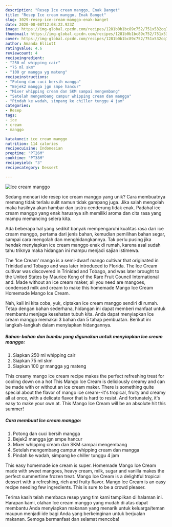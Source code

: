```yaml
---
description: "Resep Ice cream manggo, Enak Banget"
title: "Resep Ice cream manggo, Enak Banget"
slug: 3029-resep-ice-cream-manggo-enak-banget
date: 2020-08-08T12:08:22.923Z
image: https://img-global.cpcdn.com/recipes/1281b0b1bc89c752/751x532cq70/ice-cream-manggo-foto-resep-utama.jpg
thumbnail: https://img-global.cpcdn.com/recipes/1281b0b1bc89c752/751x532cq70/ice-cream-manggo-foto-resep-utama.jpg
cover: https://img-global.cpcdn.com/recipes/1281b0b1bc89c752/751x532cq70/ice-cream-manggo-foto-resep-utama.jpg
author: Amanda Elliott
ratingvalue: 4.6
reviewcount: 4
recipeingredient:
- "250 ml whipping cair"
- "75 ml skm"
- "100 gr mangga yg mateng"
recipeinstructions:
- "Potong dan cuci bersih mangga"
- "Bejek2 mangga jgn smpe hancur"
- "Mixer whipping cream dan SKM sampai mengembang"
- "Setelah mengembang campur whipping cream dan mangga"
- "Pindah ke wadah, simpang ke chiller tunggu 4 jam"
categories:
- Resep
tags:
- ice
- cream
- manggo

katakunci: ice cream manggo 
nutrition: 114 calories
recipecuisine: Indonesian
preptime: "PT26M"
cooktime: "PT38M"
recipeyield: "3"
recipecategory: Dessert

---
```



![Ice cream manggo](https://img-global.cpcdn.com/recipes/1281b0b1bc89c752/751x532cq70/ice-cream-manggo-foto-resep-utama.jpg)

Sedang mencari ide resep ice cream manggo yang unik? Cara membuatnya memang tidak terlalu sulit namun tidak gampang juga. Jika salah mengolah maka hasilnya akan hambar dan justru cenderung tidak enak. Padahal ice cream manggo yang enak harusnya sih memiliki aroma dan cita rasa yang mampu memancing selera kita.

Ada beberapa hal yang sedikit banyak mempengaruhi kualitas rasa dari ice cream manggo, pertama dari jenis bahan, kemudian pemilihan bahan segar, sampai cara mengolah dan menghidangkannya. Tak perlu pusing jika hendak menyiapkan ice cream manggo enak di rumah, karena asal sudah tahu triknya maka hidangan ini mampu menjadi sajian istimewa.

The &#39;Ice Cream&#39; mango is a semi-dwarf mango cultivar that originated in Trinidad and Tobago and was later introduced to Florida. The Ice Cream cultivar was discovered in Trinidad and Tobago, and was later brought to the United States by Maurice Kong of the Rare Fruit Council International and. Made without an ice cream maker, all you need are mangoes, condensed milk and cream to make this homemade Mango Ice Cream Homemade Mango Ice Cream.


Nah, kali ini kita coba, yuk, ciptakan ice cream manggo sendiri di rumah. Tetap dengan bahan sederhana, hidangan ini dapat memberi manfaat untuk membantu menjaga kesehatan tubuh kita. Anda dapat menyiapkan Ice cream manggo memakai 3 bahan dan 5 tahap pembuatan. Berikut ini langkah-langkah dalam menyiapkan hidangannya.

<!--inarticleads1-->

##### Bahan-bahan dan bumbu yang digunakan untuk menyiapkan Ice cream manggo:

1. Siapkan 250 ml whipping cair
1. Siapkan 75 ml skm
1. Siapkan 100 gr mangga yg mateng


This creamy mango ice cream recipe makes the perfect refreshing treat for cooling down on a hot This Mango Ice Cream is deliciously creamy and can be made with or without an ice cream maker. There is something quite special about the flavor of mango ice cream--it&#39;s tropical, fruity and creamy all at once, with a delicate flavor that is hard to resist. And fortunately, it&#39;s easy to make your own at. This Mango Ice Cream will be an absolute hit this summer! 

<!--inarticleads2-->

##### Cara membuat Ice cream manggo:

1. Potong dan cuci bersih mangga
1. Bejek2 mangga jgn smpe hancur
1. Mixer whipping cream dan SKM sampai mengembang
1. Setelah mengembang campur whipping cream dan mangga
1. Pindah ke wadah, simpang ke chiller tunggu 4 jam


This easy homemade ice cream is super. Homemade Mango Ice Cream made with sweet mangoes, heavy cream, milk, sugar and vanilla makes the perfect summertime frozen treat. Mango Ice Cream is a delightful tropical dessert with a refreshing, rich and fruity flavor. Mango Ice Cream is an easy recipe needing few ingredients. This is sure to be a crowd pleaser. 

Terima kasih telah membaca resep yang tim kami tampilkan di halaman ini. Harapan kami, olahan Ice cream manggo yang mudah di atas dapat membantu Anda menyiapkan makanan yang menarik untuk keluarga/teman maupun menjadi ide bagi Anda yang berkeinginan untuk berjualan makanan. Semoga bermanfaat dan selamat mencoba!
